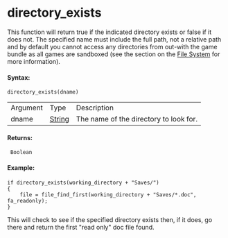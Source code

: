 # directory_exists

This function will return true if the indicated directory exists or
false if it does not. The specified name must include the full path, not
a relative path and by default you cannot access any directories from
out-with the game bundle as all games are sandboxed (see the section on
the [File
System](../../../../Additional_Information/The_File_System) for more
information).

#### Syntax:

``` gml
directory_exists(dname)
```

|          |                                                                           |                                        |
|----------|---------------------------------------------------------------------------|----------------------------------------|
| Argument | Type                                                                      | Description                            |
| dname    |  [String](../../../../../GameMaker_Language/GML_Overview/Data_Types)  | The name of the directory to look for. |

#### Returns:

``` gml
 Boolean
```

#### Example:

``` gml
if directory_exists(working_directory + "Saves/")
{
    file = file_find_first(working_directory + "Saves/*.doc", fa_readonly);
}
```

This will check to see if the specified directory exists then, if it
does, go there and return the first "read only" doc file found.
